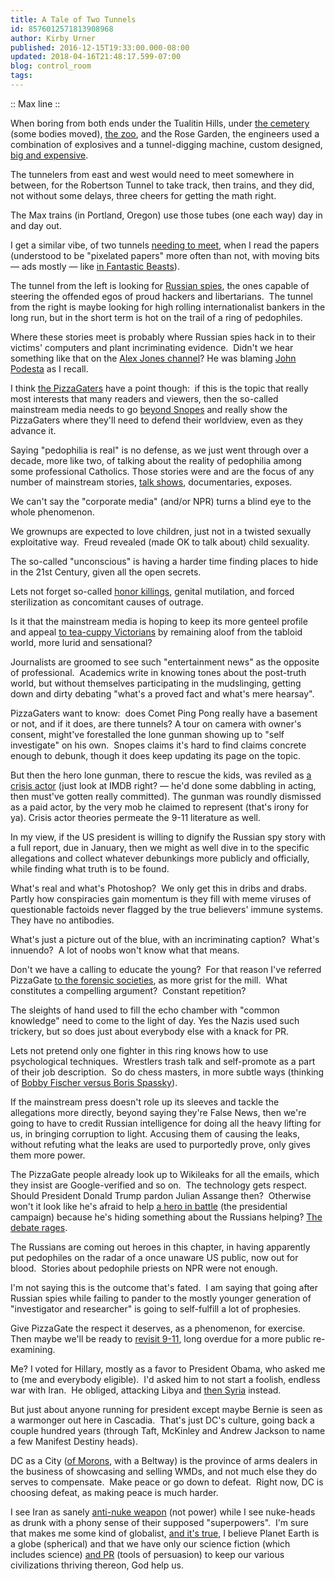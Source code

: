```yaml
---
title: A Tale of Two Tunnels
id: 8576012571813908968
author: Kirby Urner
published: 2016-12-15T19:33:00.000-08:00
updated: 2018-04-16T21:48:17.599-07:00
blog: control_room
tags: 
---
```


[](https://www.flickr.com/photos/kirbyurner/3013259991/in/photolist-pNEb73-e7i8Db-bPvict-b89Pev-azUX29-8ZoRQn-8YLin9-8DhHcJ-7iN1QW-72iA4m-6YooRg-6V6uqW-6US1xd-6TzsJT-6xA7MG-5AgKdt/)

:: Max line ::

When boring from both ends under the Tualitin Hills, under [the cemetery](http://mybizmo.blogspot.com/2007/01/wanderers-2007123.html) (some bodies moved), [the zoo](http://mybizmo.blogspot.com/2016/12/wanderers-omsi.html), and the Rose Garden, the engineers used a combination of explosives and a tunnel-digging machine, custom designed, [big and expensive](https://maxfaqs.wordpress.com/tag/robertson-tunnel/).

The tunnelers from east and west would need to meet somewhere in between, for the Robertson Tunnel to take track, then trains, and they did, not without some delays, three cheers for getting the math right.

The Max trains (in Portland, Oregon) use those tubes (one each way) day in and day out.

I get a similar vibe, of two tunnels [needing to meet](http://controlroom.blogspot.com/2016/12/new-conspiracy-theories.html), when I read the papers (understood to be "pixelated papers" more often than not, with moving bits — ads mostly — like [in Fantastic Beasts](http://mybizmo.blogspot.com/2016/11/fantastic-beasts-movie-review.html)).

The tunnel from the left is looking for [Russian spies](http://controlroom.blogspot.com/2016/10/bed-time-stories.html), the ones capable of steering the offended egos of proud hackers and libertarians.  The tunnel from the right is maybe looking for high rolling internationalist bankers in the long run, but in the short term is hot on the trail of a ring of pedophiles.

Where these stories meet is probably where Russian spies hack in to their victims' computers and plant incriminating evidence.  Didn't we hear something like that on the [Alex Jones channel](https://youtu.be/TDBFcWFurfc)? He was blaming [John Podesta](https://www.washingtonpost.com/opinions/john-podesta-something-is-deeply-broken-at-the-fbi/2016/12/15/51668ab4-c303-11e6-9a51-cd56ea1c2bb7_story.html) as I recall.

I think [the PizzaGaters](http://www.salon.com/2016/12/10/pizzagate-explained-everything-you-want-to-know-about-the-comet-ping-pong-pizzeria-conspiracy-theory-but-are-too-afraid-to-search-for-on-reddit/) have a point though:  if this is the topic that really most interests that many readers and viewers, then the so-called mainstream media needs to go [beyond Snopes](http://www.snopes.com/pizzagate-conspiracy/) and really show the PizzaGaters where they'll need to defend their worldview, even as they advance it. 

Saying "pedophilia is real" is no defense, as we just went through over a decade, more like two, of talking about the reality of pedophilia among some professional Catholics. Those stories were and are the focus of any number of mainstream stories, [talk shows](https://youtu.be/zQu3KBAMLlI), documentaries, exposes.

We can't say the "corporate media" (and/or NPR) turns a blind eye to the whole phenomenon.

We grownups are expected to love children, just not in a twisted sexually exploitative way.  Freud revealed (made OK to talk about) child sexuality.

The so-called "unconscious" is having a harder time finding places to hide in the 21st Century, given all the open secrets.

Lets not forget so-called [honor killings](http://worldgame.blogspot.com/2009/09/forbidden-lies.html), genital mutilation, and forced sterilization as concomitant causes of outrage.

Is it that the mainstream media is hoping to keep its more genteel profile and appeal [to tea-cuppy Victorians](http://worldgame.blogspot.com/2009/05/more-thoughts-on-politics.html) by remaining aloof from the tabloid world, more lurid and sensational?

Journalists are groomed to see such "entertainment news" as the opposite of professional.  Academics write in knowing tones about the post-truth world, but without themselves participating in the mudslinging, getting down and dirty debating "what's a proved fact and what's mere hearsay".

PizzaGaters want to know:  does Comet Ping Pong really have a basement or not, and if it does, are there tunnels? A tour on camera with owner's consent, might've forestalled the lone gunman showing up to "self investigate" on his own.  Snopes claims it's hard to find claims concrete enough to debunk, though it does keep updating its page on the topic. 

But then the hero lone gunman, there to rescue the kids, was reviled as [a crisis actor](https://youtu.be/CjxJVkj_IBw) (just look at IMDB right? — he'd done some dabbling in acting, then must've gotten really committed). The gunman was roundly dismissed as a paid actor, by the very mob he claimed to represent (that's irony for ya).  Crisis actor theories permeate the 9-11 literature as well. 

In my view, if the US president is willing to dignify the Russian spy story with a full report, due in January, then we might as well dive in to the specific allegations and collect whatever debunkings more publicly and officially, while finding what truth is to be found.

What's real and what's Photoshop?  We only get this in dribs and drabs.  Partly how conspiracies gain momentum is they fill with meme viruses of questionable factoids never flagged by the true believers' immune systems. They have no antibodies.

What's just a picture out of the blue, with an incriminating caption?  What's innuendo?  A lot of noobs won't know what that means.

Don't we have a calling to educate the young?  For that reason I've referred PizzaGate [to the forensic societies](http://controlroom.blogspot.com/2016/12/pizzagate-debate.html), as more grist for the mill.  What constitutes a compelling argument?  Constant repetition?

The sleights of hand used to fill the echo chamber with "common knowledge" need to come to the light of day. Yes the Nazis used such trickery, but so does just about everybody else with a knack for PR.

Lets not pretend only one fighter in this ring knows how to use psychological techniques.  Wrestlers trash talk and self-promote as a part of their job description.  So do chess masters, in more subtle ways (thinking of [Bobby Fischer versus Boris Spassky](https://en.wikipedia.org/wiki/World_Chess_Championship_1972)).

If the mainstream press doesn't role up its sleeves and tackle the allegations more directly, beyond saying they're False News, then we're going to have to credit Russian intelligence for doing all the heavy lifting for us, in bringing corruption to light. Accusing them of causing the leaks, without refuting what the leaks are used to purportedly prove, only gives them more power.

The PizzaGate people already look up to Wikileaks for all the emails, which they insist are Google-verified and so on.  The technology gets respect.  Should President Donald Trump pardon Julian Assange then?  Otherwise won't it look like he's afraid to help [a hero in battle](http://mybizmo.blogspot.com/2016/11/election-postmortem.html) (the presidential campaign) because he's hiding something about the Russians helping? [The debate rages](http://hotair.com/archives/2016/11/16/the-latest-hot-pardon-rumor-trump-pardons-julian-assange/).

The Russians are coming out heroes in this chapter, in having apparently put pedophiles on the radar of a once unaware US public, now out for blood.  Stories about pedophile priests on NPR were not enough.

I'm not saying this is the outcome that's fated.  I am saying that going after Russian spies while failing to pander to the mostly younger generation of "investigator and researcher" is going to self-fulfill a lot of prophesies.

Give PizzaGate the respect it deserves, as a phenomenon, for exercise.  Then maybe we'll be ready to [revisit 9-11](http://worldgame.blogspot.com/2016/09/revisiting-911.html), long overdue for a more public re-examining.

Me? I voted for Hillary, mostly as a favor to President Obama, who asked me to (me and everybody eligible).  I'd asked him to not start a foolish, endless war with Iran.  He obliged, attacking Libya and [then Syria](https://www.rt.com/news/332109-russian-jets-isis-warlords/) instead.

But just about anyone running for president except maybe Bernie is seen as a warmonger out here in Cascadia.  That's just DC's culture, going back a couple hundred years (through Taft, McKinley and Andrew Jackson to name a few Manifest Destiny heads).

DC as a City ([of Morons](http://controlroom.blogspot.com/2013/08/city-of-morons.html), with a Beltway) is the province of arms dealers in the business of showcasing and selling WMDs, and not much else they do serves to compensate.  Make peace or go down to defeat.  Right now, DC is choosing defeat, as making peace is much harder. 

I see Iran as sanely [anti-nuke weapon](http://controlroom.blogspot.com/2016/11/fighting-nukehead-nations.html) (not power) while I see nuke-heads as drunk with a phony sense of their supposed "superpowers".  I'm sure that makes me some kind of globalist, [and it's true](http://mybizmo.blogspot.com/2016/11/thinking-globally.html), I believe Planet Earth is a globe (spherical) and that we have only our science fiction (which includes science) [and PR](http://worldgame.blogspot.com/2006/07/pr-for-pl.html) (tools of persuasion) to keep our various civilizations thriving thereon, God help us.
